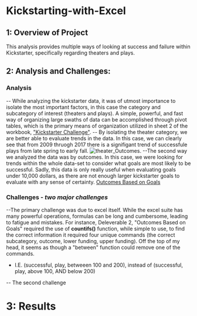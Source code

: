 # Kickstarting-with-Excel
  ## 1: Overview of Project
  This analysis provides multiple ways of looking at success and failure within Kickstarter, specifically regarding theaters and plays.
  ## 2: Analysis and Challenges:
### **Analysis**
-- While analyzing the kickstarter data, it was of utmost importance to isolate the most important factors, in this case the category and subcategory of interest (theaters and plays). A simple, powerful, and fast way of organizing large swaths of data can be accomplished through pivot tables, which is the primary means of organization utilized in sheet 2 of the workbook, ["Kickstarter Challenge"](main/Kickstarter_Challenge.xlsx).
-- By isolating the theater category, we are better able to evaluate trends in the data. In this case, we can clearly see that from 2009 thruogh 2017 there is a signifigant trend of successfule plays from late spring to early fall. ![theater_Outcomes](https://github.com/Z-Zachattack/1-Kickstarting-with-Excel/blob/main/Resources/Thaeter_Outcomes_vs_Launch.png). 
--The second way we analyzed the data was by outcomes. In this case, we were looking for trends within the whole data-set to consider what goals are most likely to be successful. Sadly, this data is only really useful when evaluating goals under 10,000 dollars, as there are not enough larger kickstarter goals to evaluate with any sense of certainty. [Outcomes Based on Goals](main/Resources/Theater_Outcomes_vs_Launch.png)
### **Challenges** - *two major challenges*
--The primary challenge was due to excel itself. While the excel suite has many powerful operations, formulas can be long and cumbersome, leading to fatigue and mistakes. For instance, Deleverable 2, "Outcomes Based on Goals" required the use of **countifs()** function, while simple to use, to find the correct information it required four unique commands (the correct subcategory, outcome, lower funding, upper funding). Off the top of my head, it seems as though a "between" function could remove one of the commands. 
  - I.E. (successful, play, betweeen 100 and 200), instead of (successful, play, above 100, AND below 200)

-- The second challenge 
 # 3: Results
